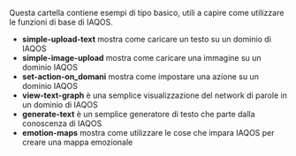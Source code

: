 Questa cartella contiene esempi di tipo basico, utili a capire come utilizzare le funzioni di base di IAQOS.

* __simple-upload-text__ mostra come caricare un testo su un dominio di IAQOS
* __simple-image-upload__ mostra come caricare una immagine su un dominio IAQOS
* __set-action-on_domani__ mostra come impostare una azione su un dominio IAQOS
* __view-text-graph__ è una semplice visualizzazione del network di parole in un dominio di IAQOS
* __generate-text__ è un semplice generatore di testo che parte dalla conoscenza di IAQOS
* __emotion-maps__ mostra come utilizzare le cose che impara IAQOS per creare una mappa emozionale